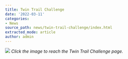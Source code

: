 ```yaml
---
title: Twin Trail Challenge
date: '2022-03-11'
categories:
- News
source_path: news/twin-trail-challenge/index.html
extracted_mode: article
author: admin
---
```


[![](/assets/images/2022/03/Twin-Trail-banner-1024x999.jpg)](/twin-trail-challenge/)
_Click the image to reach the Twin Trail Challenge page._
